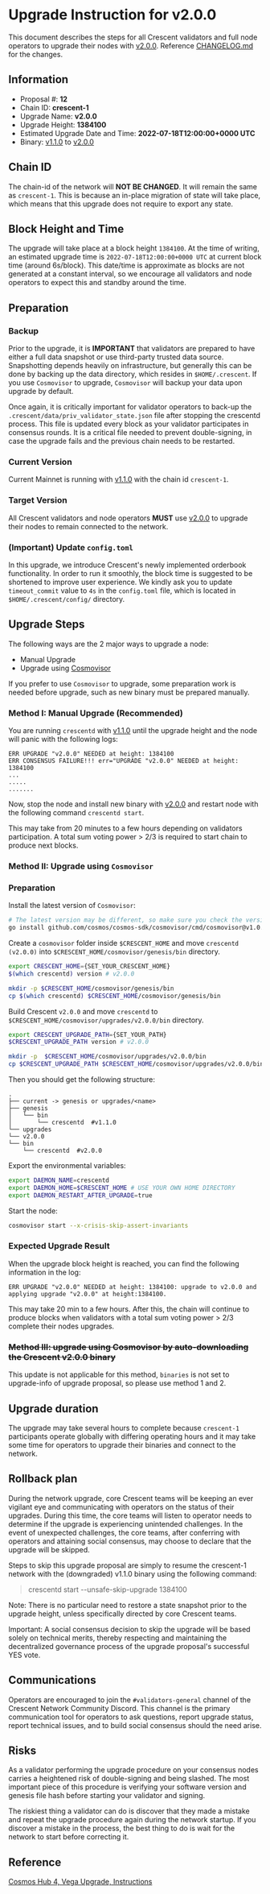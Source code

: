 # Upgrade Instruction for v2.0.0

This document describes the steps for all Crescent validators and full node operators to upgrade their nodes with [v2.0.0](https://github.com/crescent-network/crescent/releases/tag/v2.0.0). Reference [CHANGELOG.md](https://github.com/crescent-network/crescent/blob/v2.0.0/CHANGELOG.md) for the changes.

## Information

- Proposal #: **12**
- Chain ID: **crescent-1**
- Upgrade Name: **v2.0.0**
- Upgrade Height: **1384100**
- Estimated Upgrade Date and Time: **2022-07-18T12:00:00+0000 UTC**
- Binary: [v1.1.0](https://github.com/crescent-network/crescent/releases/tag/v1.1.0) to [v2.0.0](https://github.com/crescent-network/crescent/releases/tag/v2.0.0)


## Chain ID

The chain-id of the network will **NOT BE CHANGED**. It will remain the same as `crescent-1`. This is because an in-place migration of state will take place, which means that this upgrade does not require to export any state.

## Block Height and Time

The upgrade will take place at a block height `1384100`. At the time of writing, an estimated upgrade time is `2022-07-18T12:00:00+0000 UTC` at current block time (around 6s/block). This date/time is approximate as blocks are not generated at a constant interval, so we encourage all validators and node operators to expect this and standby around the time. 

## Preparation

### **Backup**

Prior to the upgrade, it is **IMPORTANT** that validators are prepared to have either a full data snapshot or use third-party trusted data source. Snapshotting depends heavily on infrastructure, but generally this can be done by backing up the data directory, which resides in `$HOME/.crescent`. If you use `Cosmovisor` to upgrade, `Cosmovisor` will backup your data upon upgrade by default.

Once again, it is critically important for validator operators to back-up the `.crescent/data/priv_validator_state.json` file after stopping the crescentd process. This file is updated every block as your validator participates in consensus rounds. It is a critical file needed to prevent double-signing, in case the upgrade fails and the previous chain needs to be restarted.

### Current Version
Current Mainnet is running with [v1.1.0](https://github.com/crescent-network/crescent/releases/tag/v1.1.0) with the chain id `crescent-1`.

### Target Version
All Crescent validators and node operators **MUST** use [v2.0.0](https://github.com/crescent-network/crescent/releases/tag/v2.0.0) to upgrade their nodes to remain connected to the network.

### (Important) Update `config.toml`

In this upgrade, we introduce Crescent's newly implemented orderbook functionality. In order to run it smoothly, the block time is suggested to be shortened to improve user experience. We kindly ask you to update `timeout_commit` value to `4s` in the `config.toml` file, which is located in `$HOME/.crescent/config/` directory.

## Upgrade Steps

The following ways are the 2 major ways to upgrade a node:

- Manual Upgrade
- Upgrade using [Cosmovisor](https://github.com/cosmos/cosmos-sdk/tree/master/cosmovisor)

If you prefer to use `Cosmovisor` to upgrade, some preparation work is needed before upgrade, such as new binary must be prepared manually.

### Method I: Manual Upgrade (Recommended)

You are running `crescentd` with [v1.1.0](https://github.com/crescent-network/crescent/releases/tag/v1.1.0) until the upgrade height and the node will panic with the following logs:

```
ERR UPGRADE "v2.0.0" NEEDED at height: 1384100
ERR CONSENSUS FAILURE!!! err="UPGRADE "v2.0.0" NEEDED at height: 1384100
...
.....
.......
```

Now, stop the node and install new binary with [v2.0.0](https://github.com/crescent-network/crescent/releases/tag/v2.0.0) and restart node with the following command `crescentd start`.

This may take from 20 minutes to a few hours depending on validators participation. A total sum voting power > 2/3 is required to start chain to produce next blocks.

### Method II: Upgrade using `Cosmovisor` 

### Preparation

Install the latest version of `Cosmovisor`:

```bash
# The latest version may be different, so make sure you check the version
go install github.com/cosmos/cosmos-sdk/cosmovisor/cmd/cosmovisor@v1.0.0
```

Create a `cosmovisor` folder inside `$CRESCENT_HOME` and move `crescentd (v2.0.0)` into `$CRESCENT_HOME/cosmovisor/genesis/bin` directory.

```bash
export CRESCENT_HOME={SET_YOUR_CRESCENT_HOME}
$(which crescentd) version # v2.0.0

mkdir -p $CRESCENT_HOME/cosmovisor/genesis/bin
cp $(which crescentd) $CRESCENT_HOME/cosmovisor/genesis/bin
```

Build Crescent `v2.0.0` and move `crescentd` to `$CRESCENT_HOME/cosmovisor/upgrades/v2.0.0/bin` directory.

```bash
export CRESCENT_UPGRADE_PATH={SET_YOUR_PATH}
$CRESCENT_UPGRADE_PATH version # v2.0.0

mkdir -p  $CRESCENT_HOME/cosmovisor/upgrades/v2.0.0/bin
cp $CRESCENT_UPGRADE_PATH $CRESCENT_HOME/cosmovisor/upgrades/v2.0.0/bin
```

Then you should get the following structure:

```
.
├── current -> genesis or upgrades/<name>
├── genesis
│   └── bin
│       └── crescentd  #v1.1.0
└── upgrades
└── v2.0.0
└── bin
    └── crescentd  #v2.0.0
```

Export the environmental variables:

```bash
export DAEMON_NAME=crescentd
export DAEMON_HOME=$CRESCENT_HOME # USE YOUR OWN HOME DIRECTORY
export DAEMON_RESTART_AFTER_UPGRADE=true
```

Start the node:

```bash
cosmovisor start --x-crisis-skip-assert-invariants
```

### Expected Upgrade Result

When the upgrade block height is reached, you can find the following information in the log:

```
ERR UPGRADE "v2.0.0" NEEDED at height: 1384100: upgrade to v2.0.0 and applying upgrade "v2.0.0" at height:1384100.
```

This may take 20 min to a few hours.
After this, the chain will continue to produce blocks when validators with a total sum voting power > 2/3 complete their nodes upgrades.

### ~~Method III: upgrade using Cosmovisor by auto-downloading the Crescent ****v2.0.0**** binary~~

This update is not applicable for this method, `binaries` is not set to upgrade-info of upgrade proposal, so please use method 1 and 2.

## Upgrade duration

The upgrade may take several hours to complete because `crescent-1` participants operate globally with differing operating hours and it may take some time for operators to upgrade their binaries and connect to the network.

## Rollback plan

During the network upgrade, core Crescent teams will be keeping an ever vigilant eye and communicating with operators on the status of their upgrades. During this time, the core teams will listen to operator needs to determine if the upgrade is experiencing unintended challenges. In the event of unexpected challenges, the core teams, after conferring with operators and attaining social consensus, may choose to declare that the upgrade will be skipped.

Steps to skip this upgrade proposal are simply to resume the crescent-1 network with the (downgraded) v1.1.0 binary using the following command:

> crescentd start --unsafe-skip-upgrade 1384100
>

Note: There is no particular need to restore a state snapshot prior to the upgrade height, unless specifically directed by core Crescent teams.

Important: A social consensus decision to skip the upgrade will be based solely on technical merits, thereby respecting and maintaining the decentralized governance process of the upgrade proposal's successful YES vote.

## Communications

Operators are encouraged to join the `#validators-general` channel of the Crescent Network Community Discord. This channel is the primary communication tool for operators to ask questions, report upgrade status, report technical issues, and to build social consensus should the need arise. 

## Risks

As a validator performing the upgrade procedure on your consensus nodes carries a heightened risk of double-signing and being slashed. The most important piece of this procedure is verifying your software version and genesis file hash before starting your validator and signing.

The riskiest thing a validator can do is discover that they made a mistake and repeat the upgrade procedure again during the network startup. If you discover a mistake in the process, the best thing to do is wait for the network to start before correcting it.

## Reference

[Cosmos Hub 4, Vega Upgrade, Instructions](https://github.com/cosmos/gaia/blob/main/docs/migration/cosmoshub-4-vega-upgrade.md)
